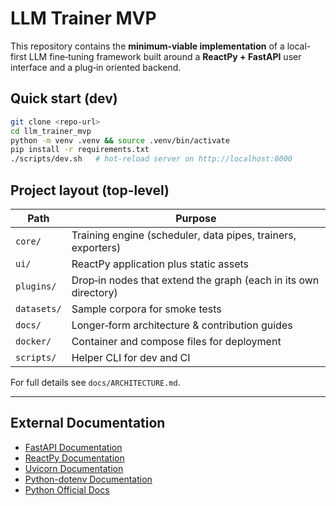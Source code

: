 # LLM Trainer MVP

This repository contains the **minimum‑viable implementation** of a local-first LLM fine‑tuning framework built around a **ReactPy + FastAPI** user interface and a plug‑in oriented backend.

## Quick start (dev)

```bash
git clone <repo-url>
cd llm_trainer_mvp
python -m venv .venv && source .venv/bin/activate
pip install -r requirements.txt
./scripts/dev.sh   # hot‑reload server on http://localhost:8000
```

## Project layout (top-level)

| Path                 | Purpose |
|----------------------|---------|
| `core/`              | Training engine (scheduler, data pipes, trainers, exporters) |
| `ui/`                | ReactPy application plus static assets |
| `plugins/`           | Drop‑in nodes that extend the graph (each in its own directory) |
| `datasets/`          | Sample corpora for smoke tests |
| `docs/`              | Longer‑form architecture & contribution guides |
| `docker/`            | Container and compose files for deployment |
| `scripts/`           | Helper CLI for dev and CI |

For full details see `docs/ARCHITECTURE.md`.

---

## External Documentation

- [FastAPI Documentation](https://fastapi.tiangolo.com/)
- [ReactPy Documentation](https://reactpy.dev/)
- [Uvicorn Documentation](https://www.uvicorn.org/)
- [Python-dotenv Documentation](https://saurabh-kumar.com/python-dotenv/)
- [Python Official Docs](https://docs.python.org/3/)
